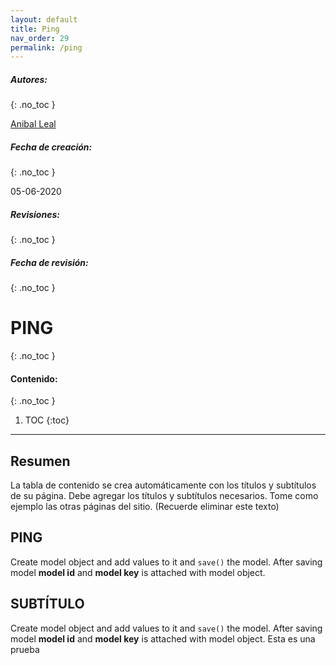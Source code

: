 ```yaml
---
layout: default
title: Ping
nav_order: 29
permalink: /ping
---
```

##### **Autores:**
{: .no_toc }

[Anibal Leal](https://github.com/alealgt/tcp-ip)


##### **Fecha de creación:** 
{: .no_toc }

05-06-2020

##### **Revisiones:** 
{: .no_toc }

##### **Fecha de revisión:** 
{: .no_toc }

# PING
{: .no_toc }

#### Contenido:
{: .no_toc }

1. TOC
{:toc}

---


## Resumen
La tabla de contenido se crea automáticamente con los títulos y subtítulos de su página.
Debe agregar los títulos y subtítulos necesarios. Tome como ejemplo las otras páginas del sitio.
(Recuerde eliminar este texto)


## PING
Create model object and add values to it and `save()` the model. After saving model **model id** and 
**model key** is attached with model object.

## SUBTÍTULO
Create model object and add values to it and `save()` the model. After saving model **model id** and 
**model key** is attached with model object. Esta es una prueba